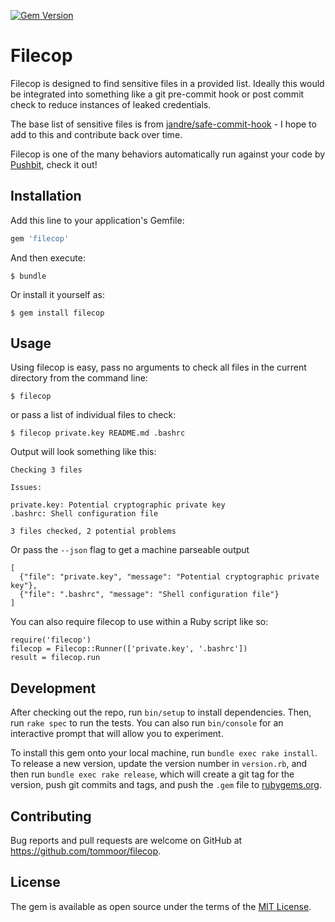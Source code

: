 [![Gem Version](https://badge.fury.io/rb/filecop.svg)](https://badge.fury.io/rb/filecop)

# Filecop

Filecop is designed to find sensitive files in a provided list. Ideally this would be integrated into something like a git pre-commit hook or post commit check to reduce instances of leaked credentials.

The base list of sensitive files is from [jandre/safe-commit-hook](https://github.com/jandre/safe-commit-hook/blob/master/git-deny-patterns.json) - I hope to add to this and contribute back over time.

Filecop is one of the many behaviors automatically run against your code by [Pushbit](https://www.pushbit.co), check it out!

## Installation

Add this line to your application's Gemfile:

```ruby
gem 'filecop'
```

And then execute:

    $ bundle

Or install it yourself as:

    $ gem install filecop

## Usage

Using filecop is easy, pass no arguments to check all files in the current directory from the command line:

    $ filecop

or pass a list of individual files to check:

    $ filecop private.key README.md .bashrc

Output will look something like this:

```
Checking 3 files

Issues:

private.key: Potential cryptographic private key
.bashrc: Shell configuration file

3 files checked, 2 potential problems
```

Or pass the `--json` flag to get a machine parseable output

```
[
  {"file": "private.key", "message": "Potential cryptographic private key"},
  {"file": ".bashrc", "message": "Shell configuration file"}
]
```

You can also require filecop to use within a Ruby script like so:

```
require('filecop')
filecop = Filecop::Runner(['private.key', '.bashrc'])
result = filecop.run
```

## Development

After checking out the repo, run `bin/setup` to install dependencies. Then, run `rake spec` to run the tests. You can also run `bin/console` for an interactive prompt that will allow you to experiment.

To install this gem onto your local machine, run `bundle exec rake install`. To release a new version, update the version number in `version.rb`, and then run `bundle exec rake release`, which will create a git tag for the version, push git commits and tags, and push the `.gem` file to [rubygems.org](https://rubygems.org).

## Contributing

Bug reports and pull requests are welcome on GitHub at https://github.com/tommoor/filecop.


## License

The gem is available as open source under the terms of the [MIT License](http://opensource.org/licenses/MIT).

